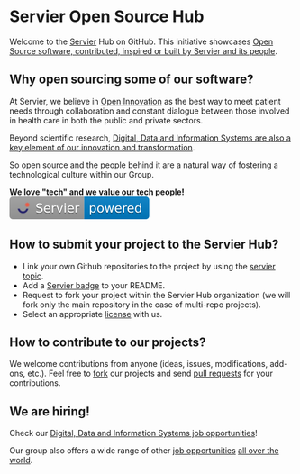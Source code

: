 # Servier Open Source Hub
Welcome to the [Servier](https://servier.com/en/) Hub on GitHub.
This initiative showcases [Open Source software, contributed, inspired or built by Servier and its people](https://github.com/topics/servier).

## Why open sourcing some of our software?
At Servier, we believe in [Open Innovation](https://servier.com/en/research-innovation/open-innovation/) as the best way to meet patient needs through collaboration and constant dialogue between those involved in health care in both the public and private sectors.

Beyond scientific research, [Digital, Data and Information Systems are also a key element of our innovation and transformation](https://servier.com/en/newsroom/digital-data-pillars-transformation/).

So open source and the people behind it are a natural way of fostering a technological culture within our Group.

**We love "tech" and we value our tech people!** [![Servier Powered](https://raw.githubusercontent.com/servierhub/.github/main/badges/powered.svg)](https://servier.com/en/)

## How to submit your project to the Servier Hub?
* Link your own Github repositories to the project by using the [servier topic](https://github.com/topics/servier).
* Add a [Servier badge](https://github.com/servierhub/.github) to your README.
* Request to fork your project within the Servier Hub organization (we will fork only the main repository in the case of multi-repo projects).
* Select an appropriate [license](https://opensource.org/license) with us.

## How to contribute to our projects?
We welcome contributions from anyone (ideas, issues, modifications, add-ons, etc.).
Feel free to [fork](https://docs.github.com/fr/pull-requests/collaborating-with-pull-requests/working-with-forks/fork-a-repo) our projects
and send [pull requests](https://docs.github.com/fr/pull-requests/collaborating-with-pull-requests/proposing-changes-to-your-work-with-pull-requests/about-pull-requests) for your contributions.

## We are hiring!
Check our [Digital, Data and Information Systems job opportunities](https://jobs.servier.com/search/?createNewAlert=false&q=&optionsFacetsDD_customfield4=Digital%2C+Data+%26+Syst%C3%A8mes+d%27information)!

Our group also offers a wide range of other [job opportunities](https://jobs.servier.com/?locale=en_GB) [all over the world](https://servier.com/en/servier-group/servier-throughout-the-world/).
